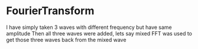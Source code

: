 # FourierTransform
I have simply taken 3 waves with different frequency but have same amplitude
Then all three waves were added, lets say mixed
FFT was used to get those three waves back from the mixed wave
